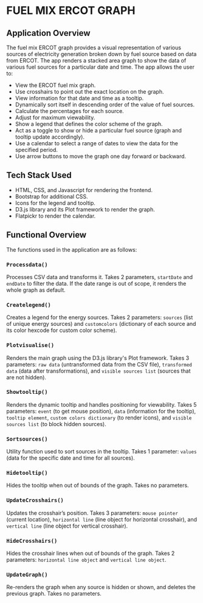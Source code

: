 # FUEL MIX ERCOT GRAPH

## Application Overview

The fuel mix ERCOT graph provides a visual representation of various sources of electricity generation broken down by fuel source based on data from ERCOT. The app renders a stacked area graph to show the data of various fuel sources for a particular date and time. The app allows the user to:

- View the ERCOT fuel mix graph.
- Use crosshairs to point out the exact location on the graph.
- View information for that date and time as a tooltip.
- Dynamically sort itself in descending order of the value of fuel sources.
- Calculate the percentages for each source.
- Adjust for maximum viewability.
- Show a legend that defines the color scheme of the graph.
- Act as a toggle to show or hide a particular fuel source (graph and tooltip update accordingly).
- Use a calendar to select a range of dates to view the data for the specified period.
- Use arrow buttons to move the graph one day forward or backward.

## Tech Stack Used

- HTML, CSS, and Javascript for rendering the frontend.
- Bootstrap for additional CSS.
- Icons for the legend and tooltip.
- D3.js library and its Plot framework to render the graph.
- Flatpickr to render the calendar.

## Functional Overview

The functions used in the application are as follows:

### `Processdata()`
Processes CSV data and transforms it. Takes 2 parameters, `startDate` and `endDate` to filter the data. If the date range is out of scope, it renders the whole graph as default.

### `Createlegend()`
Creates a legend for the energy sources. Takes 2 parameters: `sources` (list of unique energy sources) and `customcolors` (dictionary of each source and its color hexcode for custom color scheme).

### `Plotvisualise()`
Renders the main graph using the D3.js library's Plot framework. Takes 3 parameters: `raw data` (untransformed data from the CSV file), `transformed data` (data after transformations), and `visible sources list` (sources that are not hidden).

### `Showtooltip()`
Renders the dynamic tooltip and handles positioning for viewability. Takes 5 parameters: `event` (to get mouse position), `data` (information for the tooltip), `tooltip element`, `custom colors dictionary` (to render icons), and `visible sources list` (to block hidden sources).

### `Sortsources()`
Utility function used to sort sources in the tooltip. Takes 1 parameter: `values` (data for the specific date and time for all sources).

### `Hidetooltip()`
Hides the tooltip when out of bounds of the graph. Takes no parameters.

### `UpdateCrosshairs()`
Updates the crosshair’s position. Takes 3 parameters: `mouse pointer` (current location), `horizontal line` (line object for horizontal crosshair), and `vertical line` (line object for vertical crosshair).

### `HideCrosshairs()`
Hides the crosshair lines when out of bounds of the graph. Takes 2 parameters: `horizontal line object` and `vertical line object`.

### `UpdateGraph()`
Re-renders the graph when any source is hidden or shown, and deletes the previous graph. Takes no parameters.
